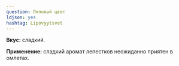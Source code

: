 ```yaml
---
question: Липовый цвет
ldjson: yes 
hashtag: Lipovyytsvet
---
```

**Вкус:** сладкий.

**Применение:** сладкий аромат лепестков неожиданно приятен в омлетах.
